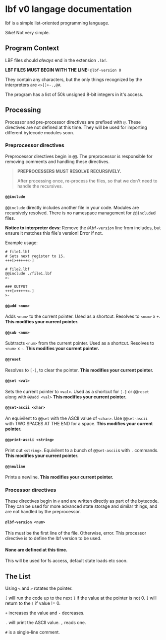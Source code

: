 # lbf v0 langage documentation

lbf is a simple list-oriented programming language.

Sike! Not very simple.

## Program Context

LBF files should *always* end in the extension `.lbf`.

**LBF FILES MUST BEGIN WITH THE LINE:** `@lbf-version 0`

They contain any characters, but the only things recognized by the interpreters are `<>[]+-.,@#`.

The program has a list of 50k unsigned 8-bit integers in it's access.

## Processing

Processor and pre-processor directives are prefixed with `@`. These directives are not defined at this time. They will be used for importing different bytecode modules soon.

### Preprocessor directives

Preprocessor directives begin in `@@`.
The preprocessor is responsible for removing comments and handling these directives.

> **PREPROCESSERS MUST RESOLVE RECURSIVELY.**
>
> After processing once, re-process the files, so that we don't need to handle the recursives.

#### `@@include`

`@@include` directly includes another file in your code. Modules are recursively resolved. There is no namespace management for `@@include`d files.

**Notice to interpreter devs:** Remove the `@lbf-version` line from includes, but ensure it matches this file's version! Error if not.

Example usage:

```
# file1.lbf
# Sets next register to 15.
+++[>+++++<-]

# file2.lbf
@@include ./file1.lbf
>-

### OUTPUT
+++[>+++++<-]
>-
```

#### `@@add <num>`

Adds `<num>` to the current pointer. Used as a shortcut. Resolves to `<num>` x `+`. **This modifies your current pointer.**

#### `@@sub <num>`

Subtracts `<num>` from the current pointer. Used as a shortcut. Resolves to `<num>` x `-`. **This modifies your current pointer.**

#### `@@reset`

Resolves to `[-]`, to clear the pointer. **This modifies your current pointer.**

#### `@@set <val>`

Sets the current pointer to `<val>`. Used as a shortcut for `[-]` or `@@reset` along with `@@add <val>` **This modifies your current pointer.**

#### `@@set-ascii <char>`

An equivilent to `@@set` with the ASCII value of `<char>`. Use `@@set-ascii  ` with TWO SPACES AT THE END for a space. **This modifies your current pointer.**

#### `@@print-ascii <string>`

Print out `<string>`. Equivilent to a bunch of `@@set-ascii`s with `.` commands. **This modifies your current pointer.**

#### `@@newline`

Prints a newline. **This modifies your current pointer.**

### Processor directives

These directives begin in `@` and are written directly as part of the bytecode. They can be used for more advanced state storage and similar things, and are not handled by the preprocessor.

#### `@lbf-version <num>`

This must be the first line of the file. Otherwise, error. This processor directive is to define the lbf version to be used.

#### None are defined at this time.

This will be used for fs access, default state loads etc soon.

## The List

Using `<` and `>` rotates the pointer.

`[` will run the code up to the next `]` if the value at the pointer is not 0. `]` will return to the `[` if value != 0.

`+` increases the value and `-` decreases.

`.` will print the ASCII value. `,` reads one.

`#` is a single-line comment.
